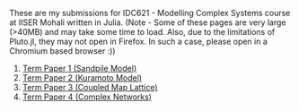 These are my submissions for IDC621 - Modelling Complex Systems course at IISER Mohali written in Julia.
(Note - Some of these pages are very large (>40MB) and may take some time to load. Also, due to the limitations of Pluto.jl, they may not open in Firefox. In such a case, please open in a Chromium based browser :))


1. [Term Paper 1 (Sandpile Model)](termpaper1/index.html)
2. [Term Paper 2 (Kuramoto Model)](termpaper2/index.html)
3. [Term Paper 3 (Coupled Map Lattice)](termpaper3/index.html)
4. [Term Paper 4 (Complex Networks)](termpaper4/index.html)
